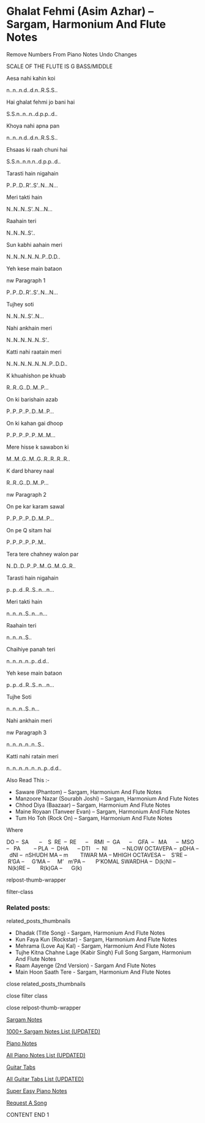 
# Ghalat Fehmi (Asim Azhar) – Sargam, Harmonium And Flute Notes

Remove Numbers From Piano Notes
Undo Changes

SCALE OF THE FLUTE IS G BASS/MIDDLE

Aesa nahi kahin koi

n..n..n.d..d.n..R.S.S..

Hai ghalat fehmi jo bani hai

S.S.n..n..n..d.p.p..d..

Khoya nahi apna pan

n..n..n.d..d.n..R.S.S..

Ehsaas ki raah chuni hai

S.S.n..n.n.n..d.p.p..d..

Tarasti hain nigahain

P..P..D..R’..S’..N…N…

Meri takti hain

N..N..N..S’..N…N…

Raahain teri

N..N..N..S’..

Sun kabhi aahain meri

N..N..N..N..N..P..D.D..

Yeh kese main bataon

nw Paragraph 1

P..P..D..R’..S’..N…N…

Tujhey soti

N..N..N..S’..N…

Nahi ankhain meri

N..N..N..N..N..S’..

Katti nahi raatain meri

N..N..N..N..N..N..P..D.D..

K khuahishon pe khuab

R..R..G..D..M..P…

On ki barishain azab

P..P..P..P..D..M..P…

On ki kahan gai dhoop

P..P..P..P..P..M..M…

Mere hisse k sawabon ki

M..M..G..M..G..R..R..R..R..

K dard bharey naal

R..R..G..D..M..P…

nw Paragraph 2

On pe kar karam sawal

P..P..P..P..D..M..P…

On pe Q sitam hai

P..P..P..P..P..M..

Tera tere chahney walon par

N..D..D..P..P..M..G..M..G..R..

Tarasti hain nigahain

p..p..d..R..S..n…n…

Meri takti hain

n..n..n..S..n…n…

Raahain teri

n..n..n..S..

Chaihiye panah teri

n..n..n..n..p..d.d..

Yeh kese main bataon

p..p..d..R..S..n…n…

Tujhe Soti

n..n..n..S..n…

Nahi ankhain meri

nw Paragraph 3

n..n..n..n..n..S..

Katti nahi ratain meri

n..n..n..n..n..n..p..d.d..

Also Read This :-

* Saware (Phantom) – Sargam, Harmonium And Flute Notes
* Manzoore Nazar (Sourabh Joshi) – Sargam, Harmonium And Flute Notes
* Chhod Diya (Baazaar) – Sargam, Harmonium And Flute Notes
* Maine Royaan (Tanveer Evan) – Sargam, Harmonium And Flute Notes
* Tum Ho Toh (Rock On) – Sargam, Harmonium And Flute Notes

Where

DO –  SA       –    S  RE  –  RE      –    RMI  –  GA      –    GFA  –   MA      –  MSO  –   PA         – PLA  –  DHA      – DTI    –  NI          – NLOW OCTAVEPA –  pDHA –  dNI –  nSHUDH MA – m        TIWAR MA – MHIGH OCTAVESA –    S’RE –     R’GA –     G’MA –     M’   m’PA –       P’KOMAL SWARDHA –  D(k)NI –       N(k)RE –       R(k)GA –      G(k)

relpost-thumb-wrapper

filter-class

### Related posts:

related_posts_thumbnails

* Dhadak (Title Song) - Sargam, Harmonium And Flute Notes
* Kun Faya Kun (Rockstar) - Sargam, Harmonium And Flute Notes
* Mehrama (Love Aaj Kal) - Sargam, Harmonium And Flute Notes
* Tujhe Kitna Chahne Lage (Kabir Singh) Full Song Sargam, Harmonium And Flute Notes
* Raam Aayenge (2nd Version) - Sargam And Flute Notes
* Main Hoon Saath Tere - Sargam, Harmonium And Flute Notes

close related_posts_thumbnails

close filter class

close relpost-thumb-wrapper

[Sargam Notes](https://www.notationsworld.com/sargam-notes.html)

[1000+ Sargam Notes List (UPDATED)](https://www.notationsworld.com/all-songs-list-sargam-notes.html)

[Piano Notes](https://www.notationsworld.com/piano-notes.html)

[All Piano Notes List (UPDATED)](https://www.notationsworld.com/all-songs-list-piano-notes.html)

[Guitar Tabs](https://www.notationsworld.com/guitar-tabs.html)

[All Guitar Tabs List (UPDATED)](https://www.notationsworld.com/all-songs-list-guitar-tabs.html)

[Super Easy Piano Notes](https://studywall.in/)

[Request A Song](https://www.notationsworld.com/request-a-song.html)

CONTENT END 1

